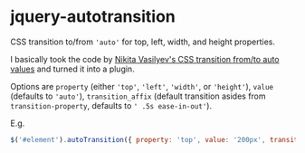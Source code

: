 # jquery-autotransition
CSS transition to/from `'auto'` for top, left, width, and height properties.

I basically took the code by  [Nikita Vasilyev's CSS transition from/to auto values](http://n12v.com/css-transition-to-from-auto/) and turned it into a plugin.

Options are `property` (either `'top'`, `'left'`, `'width'`, or `'height'`), `value` (defaults to `'auto'`), `transition_affix` (default transition asides from `transition-property`, defaults to `' .5s ease-in-out'`).

E.g.

```JavaScript
$('#element').autoTransition({ property: 'top', value: '200px', transition_affix: ' .2s ease-out', callback: function(){ } });
```

